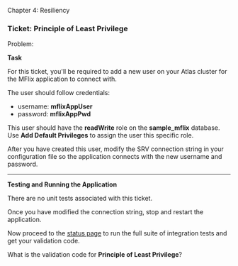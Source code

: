 ﻿
Chapter 4: Resiliency

### Ticket: Principle of Least Privilege

Problem:

**Task**

For this ticket, you'll be required to add a new user on your Atlas cluster for the MFlix application to connect with.

The user should follow credentials:

-   username: **mflixAppUser**
-   password: **mflixAppPwd**

This user should have the **readWrite** role on the **sample_mflix** database. Use **Add Default Privileges** to assign the user this specific role.

After you have created this user, modify the SRV connection string in your configuration file so the application connects with the new username and password.

----------

**Testing and Running the Application**

There are no unit tests associated with this ticket.

Once you have modified the connection string, stop and restart the application.

Now proceed to the [status page](http://localhost:5000/status) to run the full suite of integration tests and get your validation code.

What is the validation code for **Principle of Least Privilege**?
